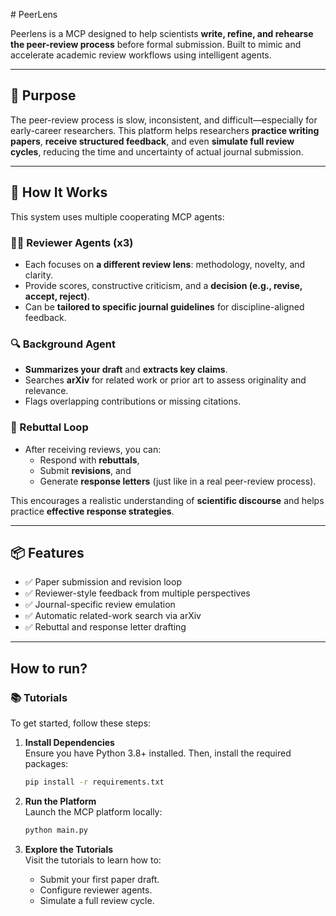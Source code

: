 # PeerLens

Peerlens is a MCP designed to help scientists **write, refine, and rehearse the peer-review process** before formal submission. Built to mimic and accelerate academic review workflows using intelligent agents.

---

## 🚀 Purpose

The peer-review process is slow, inconsistent, and difficult—especially for early-career researchers. This platform helps researchers **practice writing papers**, **receive structured feedback**, and even **simulate full review cycles**, reducing the time and uncertainty of actual journal submission.

---

## 🤖 How It Works

This system uses multiple cooperating MCP agents:

### 🧑‍🔬 Reviewer Agents (x3)
- Each focuses on **a different review lens**: methodology, novelty, and clarity.
- Provide scores, constructive criticism, and a **decision (e.g., revise, accept, reject)**.
- Can be **tailored to specific journal guidelines** for discipline-aligned feedback.

### 🔍 Background Agent
- **Summarizes your draft** and **extracts key claims**.
- Searches **arXiv** for related work or prior art to assess originality and relevance.
- Flags overlapping contributions or missing citations.

### 🔁 Rebuttal Loop
- After receiving reviews, you can:
  - Respond with **rebuttals**,
  - Submit **revisions**, and
  - Generate **response letters** (just like in a real peer-review process).
  
This encourages a realistic understanding of **scientific discourse** and helps practice **effective response strategies**.

---

## 📦 Features

- ✅ Paper submission and revision loop
- ✅ Reviewer-style feedback from multiple perspectives
- ✅ Journal-specific review emulation
- ✅ Automatic related-work search via arXiv
- ✅ Rebuttal and response letter drafting


--- 

## How to run?

### 📚 Tutorials

To get started, follow these steps:

1. **Install Dependencies**  
    Ensure you have Python 3.8+ installed. Then, install the required packages:
    ```bash
    pip install -r requirements.txt
    ```

2. **Run the Platform**  
    Launch the MCP platform locally:
    ```bash
    python main.py
    ```

3. **Explore the Tutorials**  
    Visit the tutorials to learn how to:
    - Submit your first paper draft.
    - Configure reviewer agents.
    - Simulate a full review cycle.

